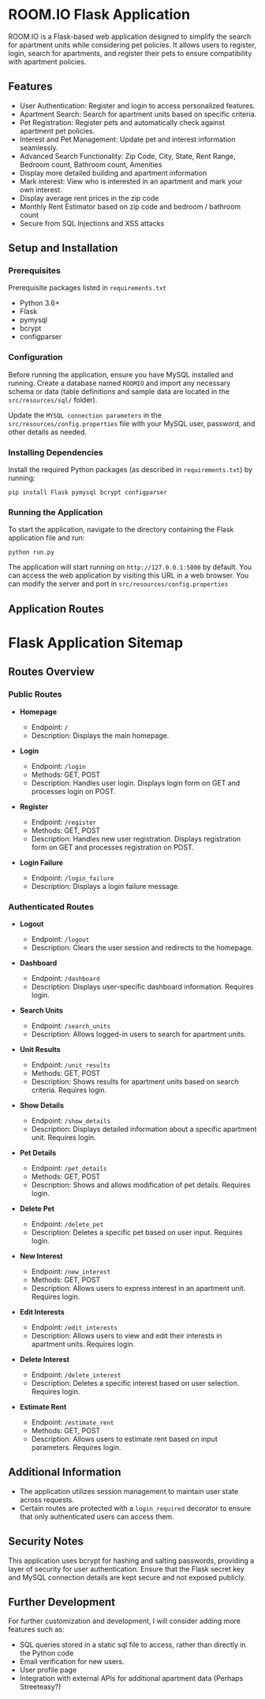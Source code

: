 # ROOM.IO Flask Application

ROOM.IO is a Flask-based web application designed to simplify the search for apartment units while considering pet policies. It allows users to register, login, search for apartments, and register their pets to ensure compatibility with apartment policies.

## Features

- User Authentication: Register and login to access personalized features.
- Apartment Search: Search for apartment units based on specific criteria.
- Pet Registration: Register pets and automatically check against apartment pet policies.
- Interest and Pet Management: Update pet and interest information seamlessly.
- Advanced Search Functionality: Zip Code, City, State, Rent Range, Bedroom count, Bathroom count, Amenities
- Display more detailed building and apartment information
- Mark interest: View who is interested in an apartment and mark your own interest.
- Display average rent prices in the zip code
- Monthly Rent Estimator based on zip code and bedroom / bathroom count
- Secure from SQL Injections and XSS attacks

## Setup and Installation

### Prerequisites

Prerequisite packages listed in `requirements.txt`

- Python 3.6+
- Flask
- pymysql
- bcrypt
- configparser

### Configuration

Before running the application, ensure you have MySQL installed and running. Create a database named `ROOMIO` and import any necessary schema or data (table definitions and sample data are located in the `src/resources/sql/` folder).

Update the `MYSQL connection parameters` in the `src/resources/config.properties` file with your MySQL user, password, and other details as needed.

### Installing Dependencies

Install the required Python packages (as described in `requirements.txt`) by running:

```
pip install Flask pymysql bcrypt configparser
```

### Running the Application

To start the application, navigate to the directory containing the Flask application file and run:

```
python run.py
```

The application will start running on `http://127.0.0.1:5000` by default. You can access the web application by visiting this URL in a web browser. You can modify the server and port in `src/resources/config.properties`

## Application Routes
# Flask Application Sitemap

## Routes Overview

### Public Routes

- **Homepage**
  - Endpoint: `/`
  - Description: Displays the main homepage.

- **Login**
  - Endpoint: `/login`
  - Methods: GET, POST
  - Description: Handles user login. Displays login form on GET and processes login on POST.

- **Register**
  - Endpoint: `/register`
  - Methods: GET, POST
  - Description: Handles new user registration. Displays registration form on GET and processes registration on POST.

- **Login Failure**
  - Endpoint: `/login_failure`
  - Description: Displays a login failure message.

### Authenticated Routes

- **Logout**
  - Endpoint: `/logout`
  - Description: Clears the user session and redirects to the homepage.

- **Dashboard**
  - Endpoint: `/dashboard`
  - Description: Displays user-specific dashboard information. Requires login.

- **Search Units**
  - Endpoint: `/search_units`
  - Description: Allows logged-in users to search for apartment units.

- **Unit Results**
  - Endpoint: `/unit_results`
  - Methods: GET, POST
  - Description: Shows results for apartment units based on search criteria. Requires login.

- **Show Details**
  - Endpoint: `/show_details`
  - Description: Displays detailed information about a specific apartment unit. Requires login.

- **Pet Details**
  - Endpoint: `/pet_details`
  - Methods: GET, POST
  - Description: Shows and allows modification of pet details. Requires login.

- **Delete Pet**
  - Endpoint: `/delete_pet`
  - Description: Deletes a specific pet based on user input. Requires login.

- **New Interest**
  - Endpoint: `/new_interest`
  - Methods: GET, POST
  - Description: Allows users to express interest in an apartment unit. Requires login.

- **Edit Interests**
  - Endpoint: `/edit_interests`
  - Description: Allows users to view and edit their interests in apartment units. Requires login.

- **Delete Interest**
  - Endpoint: `/delete_interest`
  - Description: Deletes a specific interest based on user selection. Requires login.

- **Estimate Rent**
  - Endpoint: `/estimate_rent`
  - Methods: GET, POST
  - Description: Allows users to estimate rent based on input parameters. Requires login.

## Additional Information

- The application utilizes session management to maintain user state across requests.
- Certain routes are protected with a `login_required` decorator to ensure that only authenticated users can access them.


## Security Notes

This application uses bcrypt for hashing and salting passwords, providing a layer of security for user authentication. Ensure that the Flask secret key and MySQL connection details are kept secure and not exposed publicly.

## Further Development

For further customization and development, I will consider adding more features such as:

- SQL queries stored in a static sql file to access, rather than directly in the Python code
- Email verification for new users.
- User profile page
- Integration with external APIs for additional apartment data (Perhaps Streeteasy?)
